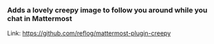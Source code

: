 ### Adds a lovely creepy image to follow you around while you chat in Mattermost

Link: https://github.com/reflog/mattermost-plugin-creepy
